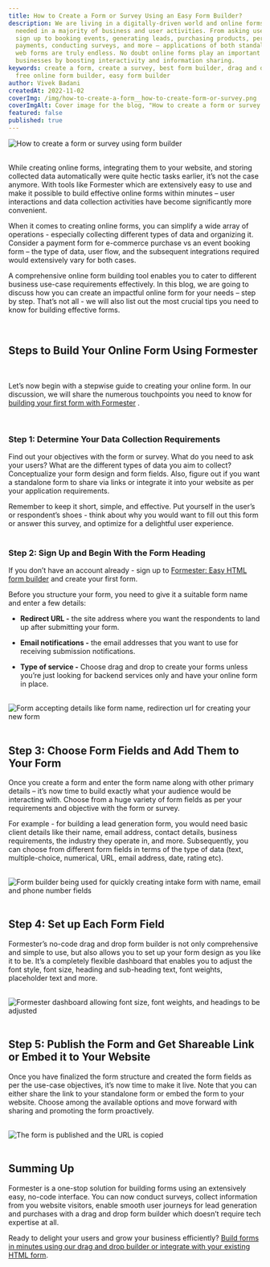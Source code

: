 ```yaml
---
title: How to Create a Form or Survey Using an Easy Form Builder?
description: We are living in a digitally-driven world and online forms are
  needed in a majority of business and user activities. From asking users to
  sign up to booking events, generating leads, purchasing products, performing
  payments, conducting surveys, and more – applications of both standalone and
  web forms are truly endless. No doubt online forms play an important role for
  businesses by boosting interactivity and information sharing.
keywords: create a form, create a survey, best form builder, drag and drop form,
  free online form builder, easy form builder
author: Vivek Badani
createdAt: 2022-11-02
coverImg: /img/how-to-create-a-form__how-to-create-form-or-survey.png
coverImgAlt: Cover image for the blog, "How to create a form or survey using form builder"
featured: false
published: true
---
```


![How to create a form or survey using form builder](/blog/cover-images/how-to-create-form-or-survey.png 'How to create a form or survey using form builder')
<br><br>

While creating online forms, integrating them to your website, and storing collected data automatically were quite hectic tasks earlier, it’s not the case anymore. With tools like Formester which are extensively easy to use and make it possible to build effective online forms within minutes – user interactions and data collection activities have become significantly more convenient.

When it comes to creating online forms, you can simplify a wide array of operations - especially collecting different types of data and organizing it. Consider a payment form for e-commerce purchase vs an event booking form – the type of data, user flow, and the subsequent integrations required would extensively vary for both cases.

A comprehensive online form building tool enables you to cater to different business use-case requirements effectively. In this blog, we are going to discuss how you can create an impactful online form for your needs – step by step. That’s not all - we will also list out the most crucial tips you need to know for building effective forms.

<br>

## Steps to Build Your Online Form Using Formester

<br>

Let’s now begin with a stepwise guide to creating your online form. In our discussion, we will share the numerous touchpoints you need to know for [building your first form with Formester](https://formester.com/blog/building-your-first-form-with-formester/ 'Build your first form with Formester') .

<br>

### Step 1: Determine Your Data Collection Requirements

Find out your objectives with the form or survey. What do you need to ask your users? What are the different types of data you aim to collect? Conceptualize your form design and form fields. Also, figure out if you want a standalone form to share via links or integrate it into your website as per your application requirements.

Remember to keep it short, simple, and effective. Put yourself in the user’s or respondent’s shoes - think about why you would want to fill out this form or answer this survey, and optimize for a delightful user experience.
<br><br>

### Step 2: Sign Up and Begin With the Form Heading

If you don’t have an account already - sign up to [Formester: Easy HTML form builder](https://formester.com/ 'Formester') and create your first form.

Before you structure your form, you need to give it a suitable form name and enter a few details:

- **Redirect URL -** the site address where you want the respondents to land up after submitting your form.

- **Email notifications -** the email addresses that you want to use for receiving submission notifications.

- **Type of service -** Choose drag and drop to create your forms unless you’re just looking for backend services only and have your online form in place.
  <br><br>

![Form accepting details like form name, redirection url for creating your new form](/blog/how-to-create-form-or-survey/form-details.png 'Form accepting details like form name, redirection url for creating your new form')
<br><br>

## Step 3: Choose Form Fields and Add Them to Your Form

Once you create a form and enter the form name along with other primary details – it’s now time to build exactly what your audience would be interacting with. Choose from a huge variety of form fields as per your requirements and objective with the form or survey.

For example - for building a lead generation form, you would need basic client details like their name, email address, contact details, business requirements, the industry they operate in, and more. Subsequently, you can choose from different form fields in terms of the type of data (text, multiple-choice, numerical, URL, email address, date, rating etc).
<br><br>

![Form builder being used for quickly creating intake form with name, email and phone number fields](/blog/how-to-create-form-or-survey/choose-form-fields.png 'Form builder being used for quickly creating intake form with name, email and phone number fields')
<br><br>

## Step 4: Set up Each Form Field

Formester’s no-code drag and drop form builder is not only comprehensive and simple to use, but also allows you to set up your form design as you like it to be. It’s a completely flexible dashboard that enables you to adjust the font style, font size, heading and sub-heading text, font weights, placeholder text and more.
<br><br>

![Formester dashboard allowing font size, font weights, and headings to be adjusted](/blog/how-to-create-form-or-survey/customise-font-and-heading.png 'Formester dashboard allowing font size, font weights, and headings to be adjusted')
<br><br>

## Step 5: Publish the Form and Get Shareable Link or Embed it to Your Website

Once you have finalized the form structure and created the form fields as per the use-case objectives, it’s now time to make it live. Note that you can either share the link to your standalone form or embed the form to your website. Choose among the available options and move forward with sharing and promoting the form proactively.
<br><br>

![The form is published and the URL is copied](/blog/how-to-create-form-or-survey/publishing-form-after-creation.png 'The form is published and the URL is copied')
<br><br>

## Summing Up

Formester is a one-stop solution for building forms using an extensively easy, no-code interface. You can now conduct surveys, collect information from you website visitors, enable smooth user journeys for lead generation and purchases with a drag and drop form builder which doesn’t require tech expertise at all.

Ready to delight your users and grow your business efficiently?
[Build forms in minutes using our drag and drop builder or integrate with your existing HTML form](https://app.formester.com/users/sign_up 'Sign up at Formester').
